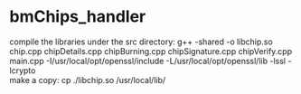 # bmChips_handler

compile the libraries under the src directory: g++ -shared -o libchip.so chip.cpp chipDetails.cpp chipBurning.cpp chipSignature.cpp chipVerify.cpp main.cpp -I/usr/local/opt/openssl/include -L/usr/local/opt/openssl/lib -lssl -lcrypto\
make a copy: cp ./libchip.so /usr/local/lib/